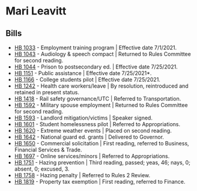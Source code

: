 # Mari Leavitt
## Bills
* [HB 1033](/bill/2021-22/hb/1033/) - Employment training program | Effective date 7/1/2021.
* [HB 1043](/bill/2021-22/hb/1043/) - Audiology & speech compact | Returned to Rules Committee for second reading.
* [HB 1044](/bill/2021-22/hb/1044/) - Prison to postsecondary ed. | Effective date 7/25/2021.
* [HB 1151](/bill/2021-22/hb/1151/) - Public assistance | Effective date 7/25/2021*.
* [HB 1166](/bill/2021-22/hb/1166/) - College students pilot | Effective date 7/25/2021.
* [HB 1242](/bill/2021-22/hb/1242/) - Health care workers/leave | By resolution, reintroduced and retained in present status.
* [HB 1418](/bill/2021-22/hb/1418/) - Rail safety governance/UTC | Referred to Transportation.
* [HB 1592](/bill/2021-22/hb/1592/) - Military spouse employment | Returned to Rules Committee for second reading.
* [HB 1593](/bill/2021-22/hb/1593/) - Landlord mitigation/victims | Speaker signed.
* [HB 1601](/bill/2021-22/hb/1601/) - Student homelessness pilot | Referred to Appropriations.
* [HB 1620](/bill/2021-22/hb/1620/) - Extreme weather events | Placed on second reading.
* [HB 1642](/bill/2021-22/hb/1642/) - National guard ed. grants | Delivered to Governor.
* [HB 1650](/bill/2021-22/hb/1650/) - Commercial solicitation | First reading, referred to Business, Financial Services & Trade.
* [HB 1697](/bill/2021-22/hb/1697/) - Online services/minors | Referred to Appropriations.
* [HB 1751](/bill/2021-22/hb/1751/) - Hazing prevention | Third reading, passed; yeas, 46; nays, 0; absent, 0; excused, 3.
* [HB 1758](/bill/2021-22/hb/1758/) - Hazing penalty | Referred to Rules 2 Review.
* [HB 1819](/bill/2021-22/hb/1819/) - Property tax exemption | First reading, referred to Finance.
